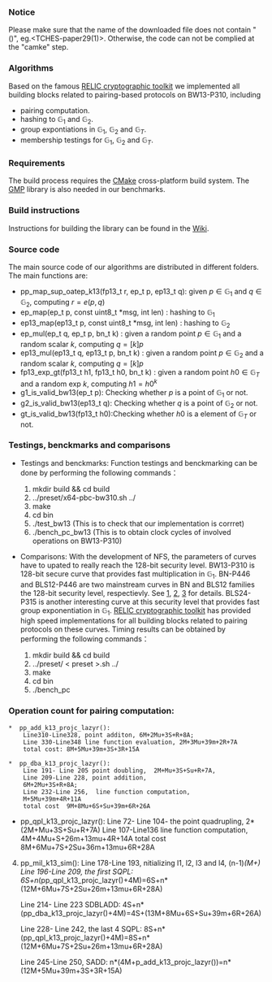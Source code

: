 ### Notice
Please make sure that the name of the  downloaded file does not contain "()", eg.<TCHES-paper29(1)>.
Otherwise, the code can not be complied at the "camke" step. 

### Algorithms

Based on the famous [RELIC cryptographic toolkit](https://github.com/relic-toolkit/relic) we implemented all building blocks related to pairing-based protocols on BW13-P310, including

 * pairing computation.
*  hashing to  $\mathbb{G}_1$ and $\mathbb{G}_2$.
*  group expontiations in  $\mathbb{G}_1$, $\mathbb{G}_2$ and  $\mathbb{G}_T$.
*  membership testings for  $\mathbb{G}_1$, $\mathbb{G}_2$ and  $\mathbb{G}_T$.
### Requirements

The build process requires the [CMake](https://cmake.org/) cross-platform build system. The [GMP](https://gmplib.org/) library is also needed in our benchmarks.

### Build instructions

Instructions for building the library can be found in the [Wiki](https://github.com/relic-toolkit/relic/wiki/Building).


### Source code
  
The main source code of our algorithms are distributed in different folders.  The main functions are:
* pp_map_sup_oatep_k13(fp13_t r, ep_t p, ep13_t q): given $p\in  \mathbb{G}_1$ and $q\in \mathbb{G}_2$,  computing $r=e(p,q)$ 
* ep_map(ep_t p, const uint8_t *msg, int len) : hashing to $\mathbb{G}_1$
* ep13_map(ep13_t p, const uint8_t *msg, int len) : hashing to $\mathbb{G}_2$
* ep_mul(ep_t q, ep_t p, bn_t k) : given a random point $p\in \mathbb{G}_1$ and a random scalar $k$, computing $q=[k]p$
* ep13_mul(ep13_t q, ep13_t p, bn_t k) : given a random point $p\in \mathbb{G}_2$ and a random scalar $k$, computing $q=[k]p$
* fp13_exp_gt(fp13_t h1, fp13_t h0,  bn_t k) : given a random point $h0\in \mathbb{G}_T$ and a random exp $k$, computing $h1={h0}^k$
* g1_is_valid_bw13(ep_t p): Checking whether $p$ is a point of $\mathbb{G}_1$ or not.
* g2_is_valid_bw13(ep13_t q): Checking whether $q$ is a point of $\mathbb{G}_2$ or not.
* gt_is_valid_bw13(fp13_t h0):Checking whether $h0$ is a element of $\mathbb{G}_T$ or not.

### Testings, benckmarks and comparisons
* Testings and benckmarks: Function testings and benckmarking can be done by performing the following commands：

    1. mkdir build && cd build 
    2. ../preset/x64-pbc-bw310.sh ../
    3. make
    4. cd bin 
    5. ./test_bw13  (This is to check that our implementation is corrret)
    5. ./bench_pc_bw13 (This is to obtain clock cycles of involved operations on BW13-P310)
  
 * Comparisons: With the development of NFS, the parameters of curves have to upated to really reach the 128-bit security level. BW13-P310 is 128-bit secure curve that provides fast multiplication in  $\mathbb{G}_1$. BN-P446 and BLS12-P446 are two mainstream curves in BN and BLS12 families the 128-bit security level, respectievly. See [1](https://link.springer.com/chapter/10.1007/978-3-030-45388-6_19), [2](https://link.springer.com/article/10.1007/s00145-018-9280-5), [3](https://eprint.iacr.org/2019/485.pdf) for details. BLS24-P315 is another interesting curve at this security level that provides fast group exponentiation in $\mathbb{G}_1$. [RELIC cryptographic toolkit](https://github.com/relic-toolkit/relic) has provided high speed implementations for all building blocks related to pairing protocols on these curves. Timing results can be obtained by performing the following commands：
 
   1. mkdir build && cd build 
   2. ../preset/ < preset >.sh ../
   3. make
   4. cd bin 
   5. ./bench_pc

### Operation count for pairing computation:

    *  pp_add_k13_projc_lazyr():
        Line310-Line328, point additon, 6M+2Mu+3S+R+8A;
        Line 330-Line348 line function evaluation, 2M+3Mu+39m+2R+7A
        total cost: 8M+5Mu+39m+3S+3R+15A
    
    *  pp_dba_k13_projc_lazyr():
        Line 191- Line 205 point doubling,  2M+Mu+3S+Su+R+7A,
        Line 209-Line 228, point addition,
        6M+2Mu+3S+R+8A;
        Line 232-Line 256,  line function computation, 
        M+5Mu+39m+4R+11A
        total cost  9M+8Mu+6S+Su+39m+6R+26A
        
   *  pp_qpl_k13_projc_lazyr():
       Line 72- Line 104- the  point quadrupling,   2*(2M+Mu+3S+Su+R+7A)
       Line 107-Line136 line function computation,  4M+4Mu+S+26m+13mu+4R+14A
       total cost 8M+6Mu+7S+2Su+36m+13mu+6R+28A

   4.  pp_mil_k13_sim():
       Line 178-Line 193,   nitializing l1, l2, l3 and l4,
       (n-1)*(M+)
       Line 196-Line 209, the first SQPL:
        6S+n*(pp_qpl_k13_projc_lazyr()+4M)=6S+n*(12M+6Mu+7S+2Su+26m+13mu+6R+28A)

        Line 214- Line 223 SDBLADD:
         4S+n*(pp_dba_k13_projc_lazyr()+4M)=4S+(13M+8Mu+6S+Su+39m+6R+26A)
         
        Line 228- Line 242, the last 4 SQPL:
        8S+n*(pp_qpl_k13_projc_lazyr()+4M)=8S+n*(12M+6Mu+7S+2Su+26m+13mu+6R+28A)
        
         Line 245-Line 250, SADD:
         n*(4M+p_add_k13_projc_lazyr())=n*(12M+5Mu+39m+3S+3R+15A)
 

  
  


